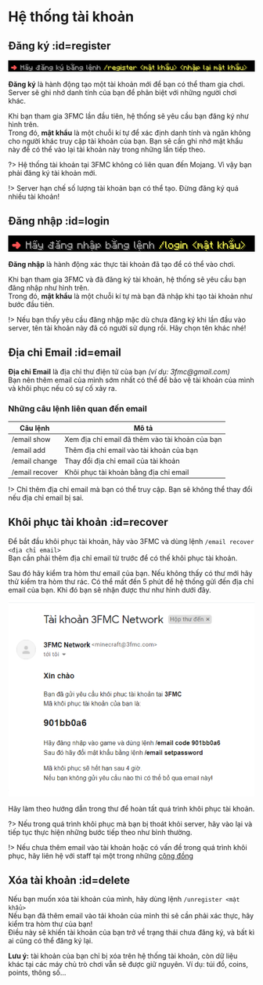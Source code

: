# Hệ thống tài khoản

## Đăng ký :id=register

![Yêu cầu đăng ký](_media/dangky.png)

**Đăng ký** là hành động tạo một tài khoản mới để bạn có thể tham gia chơi. Server sẽ ghi nhớ danh tính của bạn để phân biệt với những người chơi khác.

Khi bạn tham gia 3FMC lần đầu tiên, hệ thống sẽ yêu cầu bạn đăng ký như hình trên.  
Trong đó, **mật khẩu** là một chuỗi kí tự để xác định danh tính và ngăn không cho người khác truy cập tài khoản của bạn. Bạn sẽ cần ghi nhớ mật khẩu này để có thể vào lại tài khoản này trong những lần tiếp theo.

?> Hệ thống tài khoản tại 3FMC không có liên quan đến Mojang. Vì vậy bạn phải đăng ký tài khoản mới.

!> Server hạn chế số lượng tài khoản bạn có thể tạo. Đừng đăng ký quá nhiều tài khoản!

## Đăng nhập :id=login

![Yêu cầu đăng nhập](_media/dangnhap.png)

**Đăng nhập** là hành động xác thực tài khoản đã tạo để có thể vào chơi.

Khi bạn tham gia 3FMC và đã đăng ký tài khoản, hệ thống sẽ yêu cầu bạn đăng nhập như hình trên.  
Trong đó, **mật khẩu** là một chuỗi kí tự mà bạn đã nhập khi tạo tài khoản như bước đầu tiên.

!> Nếu bạn thấy yêu cầu đăng nhập mặc dù chưa đăng ký khi lần đầu vào server, tên tài khoản này đã có người sử dụng rồi. Hãy chọn tên khác nhé!

## Địa chỉ Email :id=email

**Địa chỉ Email** là địa chỉ thư điện tử của bạn *(ví dụ: 3fmc\@gmail.com)*  
Bạn nên thêm email của mình sớm nhất có thể để bảo vệ tài khoản của mình và khôi phục nếu có sự cố xảy ra.

### Những câu lệnh liên quan đến email

Câu lệnh | Mô tả
--- | ---
/email show | Xem địa chỉ email đã thêm vào tài khoản của bạn
/email add | Thêm địa chỉ email vào tài khoản của bạn
/email change | Thay đổi địa chỉ email của tài khoản
/email recover | Khôi phục tài khoản bằng địa chỉ email

!> Chỉ thêm địa chỉ email mà bạn có thể truy cập. Bạn sẽ không thể thay đổi nếu địa chỉ email bị sai.

## Khôi phục tài khoản :id=recover

Để bắt đầu khôi phục tài khoản, hãy vào 3FMC và dùng lệnh `/email recover <địa chỉ email>`  
Bạn cần phải thêm địa chỉ email từ trước để có thế khôi phục tài khoản.

Sau đó hãy kiểm tra hòm thư email của bạn. Nếu không thấy có thư mới hãy thử kiểm tra hòm thư rác. Có thể mất đến 5 phút để hệ thống gửi đến địa chỉ email của bạn. Khi đó bạn sẽ nhận được thư như hình dưới đây.

<center> 

![Email khôi phục](_media/recover.png ':size=70%')

</center>

Hãy làm theo hướng dẫn trong thư để hoàn tất quá trình khôi phục tài khoản.

?> Nếu trong quá trình khôi phục mà bạn bị thoát khỏi server, hãy vào lại và tiếp tục thực hiện những bước tiếp theo như bình thường.

!> Nếu chưa thêm email vào tài khoản hoặc có vấn đề trong quá trình khôi phục, hãy liên hệ với staff tại một trong những [cộng đồng](../README.md?id=cộng-đồng)

## Xóa tài khoản :id=delete

Nếu bạn muốn xóa tài khoản của mình, hãy dùng lệnh `/unregister <mật khẩu>`  
Nếu bạn đã thêm email vào tải khoản của mình thì sẽ cần phải xác thực, hãy kiểm tra hòm thư của bạn!  
Điều này sẽ khiến tài khoản của bạn trở về trạng thái chưa đăng ký, và bất kì ai cũng có thể đăng ký lại.

**Lưu ý:** tài khoản của bạn chỉ bị xóa trên hệ thống tài khoản, còn dữ liệu khác tại các máy chủ trò chơi vẫn sẽ được giữ nguyên. Ví dụ: túi đồ, coins, points, thông số...